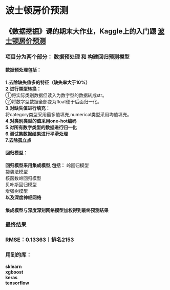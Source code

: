 # 波士顿房价预测
## 《数据挖掘》课的期末大作业，Kaggle上的入门题  [波士顿房价预测](https://www.kaggle.com/c/house-prices-advanced-regression-techniques)
### 项目分为两个部分： 数据预处理 和 构建回归预测模型
#### 数据预处理包括：
**1.去除缺失值多的特征（缺失率大于10%）**  
**2.进行类型转换：**  
①将实际类别数据但读入为数字型的数据转成str。  
②将数字型数据全部变为float便于后面归一化。  
**3.对缺失值进行填充：**  
将category类型采用最多值填充,numerical类型采用均值填充。  
**4.对类别类型的值采用one-hot编码**  
**5.对所有数字类型的数据进行归一化**  
**6.测试集数据结果进行平滑处理**  
**7.去除孤立点**  
#### 回归模型：
**回归模型采用集成模型,包括：**
岭回归模型  
袋装法模型  
核函数岭回归模型  
贝叶斯回归模型  
增强树模型  
**以及深度神经网络**
#### 集成模型与深度深刻网络模型加权得到最终预测结果
### 最终结果 
### RMSE：0.13363丨排名2153
### 用到的库： 
**sklearn**  
**xgboost**  
**keras**  
**tensorflow**  


